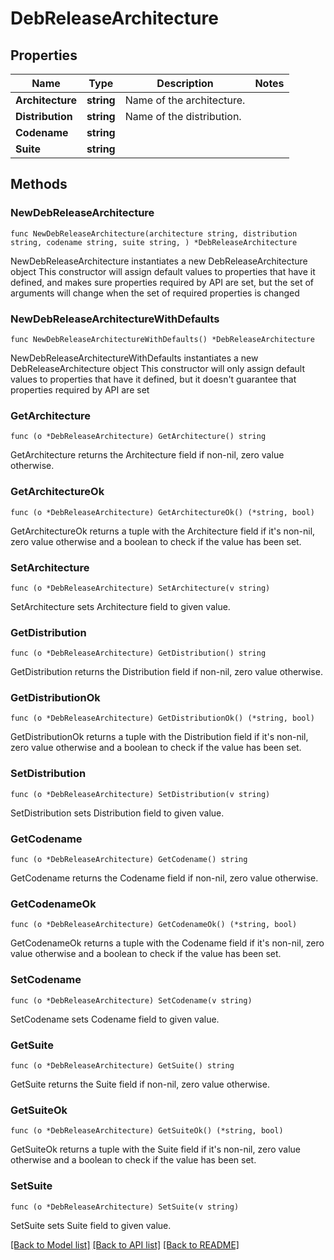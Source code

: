 # DebReleaseArchitecture

## Properties

Name | Type | Description | Notes
------------ | ------------- | ------------- | -------------
**Architecture** | **string** | Name of the architecture. | 
**Distribution** | **string** | Name of the distribution. | 
**Codename** | **string** |  | 
**Suite** | **string** |  | 

## Methods

### NewDebReleaseArchitecture

`func NewDebReleaseArchitecture(architecture string, distribution string, codename string, suite string, ) *DebReleaseArchitecture`

NewDebReleaseArchitecture instantiates a new DebReleaseArchitecture object
This constructor will assign default values to properties that have it defined,
and makes sure properties required by API are set, but the set of arguments
will change when the set of required properties is changed

### NewDebReleaseArchitectureWithDefaults

`func NewDebReleaseArchitectureWithDefaults() *DebReleaseArchitecture`

NewDebReleaseArchitectureWithDefaults instantiates a new DebReleaseArchitecture object
This constructor will only assign default values to properties that have it defined,
but it doesn't guarantee that properties required by API are set

### GetArchitecture

`func (o *DebReleaseArchitecture) GetArchitecture() string`

GetArchitecture returns the Architecture field if non-nil, zero value otherwise.

### GetArchitectureOk

`func (o *DebReleaseArchitecture) GetArchitectureOk() (*string, bool)`

GetArchitectureOk returns a tuple with the Architecture field if it's non-nil, zero value otherwise
and a boolean to check if the value has been set.

### SetArchitecture

`func (o *DebReleaseArchitecture) SetArchitecture(v string)`

SetArchitecture sets Architecture field to given value.


### GetDistribution

`func (o *DebReleaseArchitecture) GetDistribution() string`

GetDistribution returns the Distribution field if non-nil, zero value otherwise.

### GetDistributionOk

`func (o *DebReleaseArchitecture) GetDistributionOk() (*string, bool)`

GetDistributionOk returns a tuple with the Distribution field if it's non-nil, zero value otherwise
and a boolean to check if the value has been set.

### SetDistribution

`func (o *DebReleaseArchitecture) SetDistribution(v string)`

SetDistribution sets Distribution field to given value.


### GetCodename

`func (o *DebReleaseArchitecture) GetCodename() string`

GetCodename returns the Codename field if non-nil, zero value otherwise.

### GetCodenameOk

`func (o *DebReleaseArchitecture) GetCodenameOk() (*string, bool)`

GetCodenameOk returns a tuple with the Codename field if it's non-nil, zero value otherwise
and a boolean to check if the value has been set.

### SetCodename

`func (o *DebReleaseArchitecture) SetCodename(v string)`

SetCodename sets Codename field to given value.


### GetSuite

`func (o *DebReleaseArchitecture) GetSuite() string`

GetSuite returns the Suite field if non-nil, zero value otherwise.

### GetSuiteOk

`func (o *DebReleaseArchitecture) GetSuiteOk() (*string, bool)`

GetSuiteOk returns a tuple with the Suite field if it's non-nil, zero value otherwise
and a boolean to check if the value has been set.

### SetSuite

`func (o *DebReleaseArchitecture) SetSuite(v string)`

SetSuite sets Suite field to given value.



[[Back to Model list]](../README.md#documentation-for-models) [[Back to API list]](../README.md#documentation-for-api-endpoints) [[Back to README]](../README.md)


